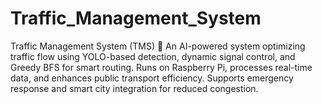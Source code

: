 # Traffic_Management_System
Traffic Management System (TMS) 🚦 An AI-powered system optimizing traffic flow using YOLO-based detection, dynamic signal control, and Greedy BFS for smart routing. Runs on Raspberry Pi, processes real-time data, and enhances public transport efficiency. Supports emergency response and smart city integration for reduced congestion.
